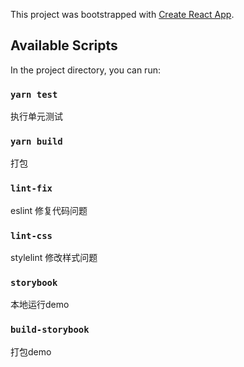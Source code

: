 This project was bootstrapped with [Create React App](https://github.com/facebook/create-react-app).

## Available Scripts

In the project directory, you can run:


### `yarn test`

执行单元测试

### `yarn build`

打包

### `lint-fix`

eslint 修复代码问题

### `lint-css`

stylelint 修改样式问题

### `storybook`

本地运行demo

### `build-storybook`

打包demo

